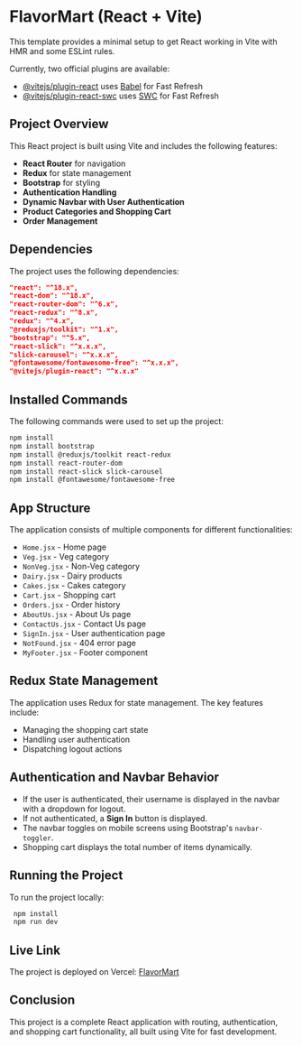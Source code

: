 # FlavorMart (React + Vite)   

This template provides a minimal setup to get React working in Vite with HMR and some ESLint rules.

Currently, two official plugins are available:

- [@vitejs/plugin-react](https://github.com/vitejs/vite-plugin-react/blob/main/packages/plugin-react/README.md) uses [Babel](https://babeljs.io/) for Fast Refresh
- [@vitejs/plugin-react-swc](https://github.com/vitejs/vite-plugin-react-swc) uses [SWC](https://swc.rs/) for Fast Refresh

## Project Overview

This React project is built using Vite and includes the following features:

- **React Router** for navigation
- **Redux** for state management
- **Bootstrap** for styling
- **Authentication Handling**
- **Dynamic Navbar with User Authentication**
- **Product Categories and Shopping Cart**
- **Order Management**

## Dependencies

The project uses the following dependencies:

```json
"react": "^18.x",
"react-dom": "^18.x",
"react-router-dom": "^6.x",
"react-redux": "^8.x",
"redux": "^4.x",
"@reduxjs/toolkit": "^1.x",
"bootstrap": "^5.x",
"react-slick": "^x.x.x",
"slick-carousel": "^x.x.x",
"@fontawesome/fontawesome-free": "^x.x.x",
"@vitejs/plugin-react": "^x.x.x"
```

## Installed Commands

The following commands were used to set up the project:

```sh
npm install
npm install bootstrap
npm install @reduxjs/toolkit react-redux
npm install react-router-dom
npm install react-slick slick-carousel
npm install @fontawesome/fontawesome-free
```

## App Structure

The application consists of multiple components for different functionalities:

- `Home.jsx` - Home page
- `Veg.jsx` - Veg category
- `NonVeg.jsx` - Non-Veg category
- `Dairy.jsx` - Dairy products
- `Cakes.jsx` - Cakes category
- `Cart.jsx` - Shopping cart
- `Orders.jsx` - Order history
- `AboutUs.jsx` - About Us page
- `ContactUs.jsx` - Contact Us page
- `SignIn.jsx` - User authentication page
- `NotFound.jsx` - 404 error page
- `MyFooter.jsx` - Footer component

## Redux State Management

The application uses Redux for state management. The key features include:

- Managing the shopping cart state
- Handling user authentication
- Dispatching logout actions

## Authentication and Navbar Behavior

- If the user is authenticated, their username is displayed in the navbar with a dropdown for logout.
- If not authenticated, a **Sign In** button is displayed.
- The navbar toggles on mobile screens using Bootstrap's `navbar-toggler`.
- Shopping cart displays the total number of items dynamically.

## Running the Project

To run the project locally:

```sh
 npm install
 npm run dev
```

## Live Link

The project is deployed on Vercel: [FlavorMart](https://flavormart.vercel.app)

## Conclusion

This project is a complete React application with routing, authentication, and shopping cart functionality, all built using Vite for fast development.

